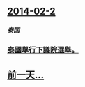 ## [2014-02-2](/zh/news/2014/02/2/index.md)

##### 泰国
### [泰國舉行下議院選舉。 ](/zh/news/2014/02/2/泰國舉行下議院選舉.md)
## [前一天...](/zh/news/2014/02/1/index.md)

